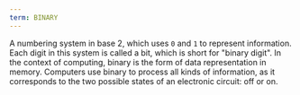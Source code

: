 ```yaml
---
term: BINARY
---
```


A numbering system in base 2, which uses `0` and `1` to represent information. Each digit in this system is called a bit, which is short for "binary digit". In the context of computing, binary is the form of data representation in memory. Computers use binary to process all kinds of information, as it corresponds to the two possible states of an electronic circuit: off or on.